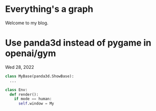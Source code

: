 # Everything's a graph

Welcome to my blog.

# Use panda3d instead of pygame in openai/gym
Wed 28, 2022

```python
class MyBase(panda3d.ShowBase):
  ...

class Env:
  def render():
    if mode == human:
      self.window = My
```

